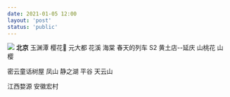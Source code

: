 ```yaml
---
date: 2021-01-05 12:00
layout: 'post'
status: 'public'
---
```

![](https://inz.oss-cn-beijing.aliyuncs.com/Images/Pixabay/friends-3408314_1920.jpg)
**北京**
玉渊潭 樱花🌸
元大都 花溪 海棠
春天的列车 S2 黄土店--延庆 山桃花 山樱

密云童话树屋
凤山
静之湖
平谷 天云山

江西婺源
安徽宏村

